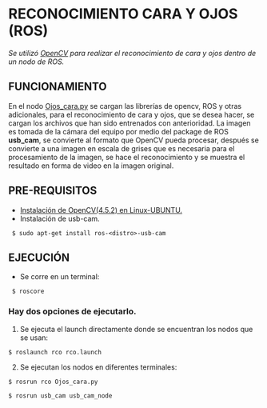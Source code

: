 # RECONOCIMIENTO CARA Y OJOS (ROS)

_Se utilizó [OpenCV](https://opencv.org/) para realizar el reconocimiento de cara y ojos dentro de un nodo de ROS._

## FUNCIONAMIENTO
En el nodo [Ojos_cara.py](https://github.com/JuanDBecerra/Reconocimiento_Cara_y_Ojos/blob/main/rco/scripts/Ojos_cara.py) se cargan las librerías de opencv, ROS y otras adicionales, para el reconocimiento de cara y ojos, que se desea hacer, se cargan los archivos que han sido entrenados con anterioridad. La imagen es tomada de la cámara del equipo por medio del package de ROS **usb_cam**, se convierte al formato que OpenCV pueda procesar, después se convierte a una imagen en escala de grises que es necesaria para el procesamiento de la imagen, se hace el reconocimiento y se muestra el resultado en forma de video en la imagen original.

## PRE-REQUISITOS
* [Instalación de OpenCV(4.5.2) en Linux-UBUNTU.](https://docs.opencv.org/4.5.2/d7/d9f/tutorial_linux_install.html)
* Instalación de usb-cam.
```
 $ sudo apt-get install ros-<distro>-usb-cam
````
## EJECUCIÓN
 
* Se corre en un terminal:
```
 $ roscore
```
### Hay dos opciones de ejecutarlo.
  1. Se ejecuta el launch directamente donde se encuentran los nodos que se usan:
  ```
  $ roslaunch rco rco.launch
  ```
  2. Se ejecutan los nodos en diferentes terminales:
  ```
  $ rosrun rco Ojos_cara.py
  ```
  ```
  $ rosrun usb_cam usb_cam_node
  ```
 
